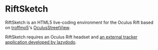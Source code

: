RiftSketch
==========

RiftSketch is an HTML5 live-coding environment for the Oculus Rift 
based on [troffmo5](https://github.com/troffmo5)'s [
OculusStreetView](https://github.com/troffmo5/OculusStreetView).

RiftSketch requires an Oculus Rift headset and [an external tracker
application developed by lazydodo](https://developer.oculusvr.com/forums/viewtopic.php?f=42&t=413).
